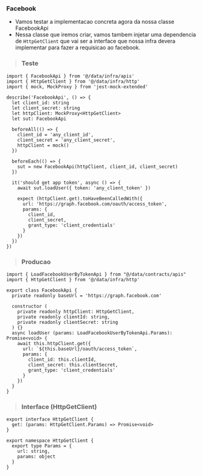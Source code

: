 ### Facebook

- Vamos testar a implementacao concreta agora da nossa classe FacebookApi
- Nessa classe que iremos criar, vamos tambem injetar uma dependencia de `HttpGetClient` que vai ser a interface que nossa infra devera implementar para fazer a requisicao ao facebook.

> ### Teste
```
import { FacebookApi } from '@/data/infra/apis'
import { HttpGetClient } from '@/data/infra/http'
import { mock, MockProxy } from 'jest-mock-extended'

describe('FacebookApi', () => {
  let client_id: string
  let client_secret: string
  let httpClient: MockProxy<HttpGetClient>
  let sut: FacebookApi

  beforeAll(() => {
    client_id = 'any_client_id',
    client_secret = 'any_client_secret',
    httpClient = mock()
  })

  beforeEach(() => {
    sut = new FacebookApi(httpClient, client_id, client_secret)
  })

  it('should get app token', async () => {
    await sut.loadUser({ token: 'any_client_token' })

    expect (httpClient.get).toHaveBeenCalledWith({
      url: 'https://graph.facebook.com/oauth/access_token',
      params: {
        client_id,
        client_secret,
        grant_type: 'client_credentials'
      }
    })
  })
})
```

> ### Producao
```
import { LoadFacebookUserByTokenApi } from "@/data/contracts/apis"
import { HttpGetClient } from '@/data/infra/http'

export class FacebookApi {
  private readonly baseUrl = 'https://graph.facebook.com'

  constructor (
    private readonly httpClient: HttpGetClient,
    private readonly clientId: string,
    private readonly clientSecret: string
  ) {}
  async loadUser (params: LoadFacebookUserByTokenApi.Params): Promise<void> {
    await this.httpClient.get({
      url: `${this.baseUrl}/oauth/access_token`,
      params: {
        client_id: this.clientId,
        client_secret: this.clientSecret,
        grant_type: 'client_credentials'
      }
    })
  }
}
```

> ### Interface (HttpGetClient)
```
export interface HttpGetClient {
  get: (params: HttpGetClient.Params) => Promise<void>
}

export namespace HttpGetClient {
  export type Params = {
    url: string,
    params: object
  }
}
```

